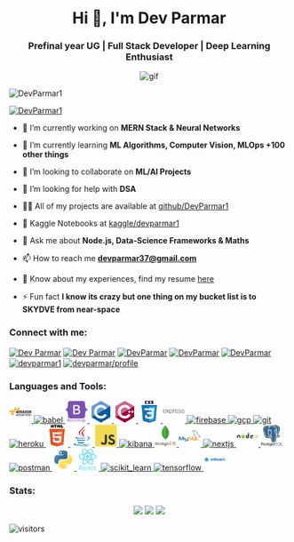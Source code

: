 
<!--
**DevParmar1/DevParmar1** is a ✨ _special_ ✨ repository because its `README.md` (this file) appears on your GitHub profile.
-->


<h1 align="center">Hi 👋, I'm Dev Parmar</h1>
<h3 align="center">Prefinal year UG | Full Stack Developer | Deep Learning Enthusiast</h3>

<div align='center'>
<img src='gif/dev2.gif' alt='gif'></img>
</div>

<p align="left"> <img src="https://komarev.com/ghpvc/?username=DevParmar1&label=Profile%20views&color=0e75b6&style=flat" alt="DevParmar1" /> </p>

<p align="left"> <a href="https://github.com/ryo-ma/github-profile-trophy"><img src="https://github-profile-trophy.vercel.app/?username=DevParmar1&row=1&column=3" alt="DevParmar1" /></a> </p>

- 🔭 I’m currently working on **MERN Stack & Neural Networks**

- 🌱 I’m currently learning **ML Algorithms, Computer Vision, MLOps +100 other things**

- 👯 I’m looking to collaborate on **ML/AI Projects**

- 🤝 I’m looking for help with **DSA**

- 👨‍💻 All of my projects are available at [github/DevParmar1](https://github.com/DevParmar1)

- 📘 Kaggle Notebooks at [kaggle/devparmar1](https://www.kaggle.com/devparmar1/code?scroll=true) 

- 💬 Ask me about **Node.js, Data-Science Frameworks & Maths**

- 📫 How to reach me **devparmar37@gmail.com**

- 📄 Know about my experiences, find my resume [here](https://drive.google.com/file/d/18LaasMtfTkEedRm3miYw1W4OuQEgrCsQ/view)

- ⚡ Fun fact **I know its crazy but one thing on my bucket list is to SKYDVE from near-space**

<h3 align="left">Connect with me:</h3>
<p align="left">
<a href="https://dev-parmar.netlify.app/" target="blank"><img align="center" src="https://cdn.jsdelivr.net/gh/devicons/devicon/icons/devicon/devicon-original.svg" alt="Dev Parmar" height="30" width="40" /></a>
<a href="https://www.linkedin.com/in/dev-parmar/" target="blank"><img align="center" src="https://raw.githubusercontent.com/rahuldkjain/github-profile-readme-generator/master/src/images/icons/Social/linked-in-alt.svg" alt="Dev Parmar" height="30" width="40" /></a>
<a href="https://www.facebook.com/parmar.devraj.5/" target="blank"><img align="center" src="https://raw.githubusercontent.com/rahuldkjain/github-profile-readme-generator/master/src/images/icons/Social/facebook.svg" alt="DevParmar" height="30" width="40" /></a>
<a href="https://www.instagram.com/firexfist/" target="blank"><img align="center" src="https://raw.githubusercontent.com/rahuldkjain/github-profile-readme-generator/master/src/images/icons/Social/instagram.svg" alt="DevParmar" height="30" width="40" /></a>
<a href="https://www.codechef.com/users/devparmar_007" target="blank"><img align="center" src="https://cdn.jsdelivr.net/npm/simple-icons@3.1.0/icons/codechef.svg" alt="DevParmar" height="30" width="40" /></a>
<a href="https://kaggle.com/devparmar1" target="blank"><img align="center" src="https://raw.githubusercontent.com/rahuldkjain/github-profile-readme-generator/master/src/images/icons/Social/kaggle.svg" alt="devparmar1" height="30" width="40" /></a>
<a href="https://auth.geeksforgeeks.org/user/devparmar/practice" target="blank"><img align="center" src="https://raw.githubusercontent.com/rahuldkjain/github-profile-readme-generator/master/src/images/icons/Social/geeks-for-geeks.svg" alt="devparmar/profile" height="30" width="40" /></a>
</p>

<h3 align="left">Languages and Tools:</h3>
<p align="left"> <a href="https://aws.amazon.com" target="_blank"> <img src="https://raw.githubusercontent.com/devicons/devicon/master/icons/amazonwebservices/amazonwebservices-original-wordmark.svg" alt="aws" width="40" height="40"/> </a> <a href="https://babeljs.io/" target="_blank"> <img src="https://www.vectorlogo.zone/logos/babeljs/babeljs-icon.svg" alt="babel" width="40" height="40"/> </a> <a href="https://getbootstrap.com" target="_blank"> <img src="https://raw.githubusercontent.com/devicons/devicon/master/icons/bootstrap/bootstrap-plain-wordmark.svg" alt="bootstrap" width="40" height="40"/> </a> <a href="https://www.cprogramming.com/" target="_blank"> <img src="https://raw.githubusercontent.com/devicons/devicon/master/icons/c/c-original.svg" alt="c" width="40" height="40"/> </a> <a href="https://www.w3schools.com/cpp/" target="_blank"> <img src="https://raw.githubusercontent.com/devicons/devicon/master/icons/cplusplus/cplusplus-original.svg" alt="cplusplus" width="40" height="40"/> </a> <a href="https://www.w3schools.com/css/" target="_blank"> <img src="https://raw.githubusercontent.com/devicons/devicon/master/icons/css3/css3-original-wordmark.svg" alt="css3" width="40" height="40"/> </a> <a href="https://expressjs.com" target="_blank"> <img src="https://raw.githubusercontent.com/devicons/devicon/master/icons/express/express-original-wordmark.svg" alt="express" width="40" height="40"/> </a> <a href="https://firebase.google.com/" target="_blank"> <img src="https://www.vectorlogo.zone/logos/firebase/firebase-icon.svg" alt="firebase" width="40" height="40"/> </a> <a href="https://cloud.google.com" target="_blank"> <img src="https://www.vectorlogo.zone/logos/google_cloud/google_cloud-icon.svg" alt="gcp" width="40" height="40"/> </a> <a href="https://git-scm.com/" target="_blank"> <img src="https://www.vectorlogo.zone/logos/git-scm/git-scm-icon.svg" alt="git" width="40" height="40"/> </a> <a href="https://heroku.com" target="_blank"> <img src="https://www.vectorlogo.zone/logos/heroku/heroku-icon.svg" alt="heroku" width="40" height="40"/> </a> <a href="https://www.w3.org/html/" target="_blank"> <img src="https://raw.githubusercontent.com/devicons/devicon/master/icons/html5/html5-original-wordmark.svg" alt="html5" width="40" height="40"/> </a> <a href="https://www.java.com" target="_blank"> <img src="https://raw.githubusercontent.com/devicons/devicon/master/icons/java/java-original.svg" alt="java" width="40" height="40"/> </a> <a href="https://developer.mozilla.org/en-US/docs/Web/JavaScript" target="_blank"> <img src="https://raw.githubusercontent.com/devicons/devicon/master/icons/javascript/javascript-original.svg" alt="javascript" width="40" height="40"/> </a> <a href="https://www.elastic.co/kibana" target="_blank"> <img src="https://www.vectorlogo.zone/logos/elasticco_kibana/elasticco_kibana-icon.svg" alt="kibana" width="40" height="40"/> </a> <a href="https://www.mongodb.com/" target="_blank"> <img src="https://raw.githubusercontent.com/devicons/devicon/master/icons/mongodb/mongodb-original-wordmark.svg" alt="mongodb" width="40" height="40"/> </a> <a href="https://www.mysql.com/" target="_blank"> <img src="https://raw.githubusercontent.com/devicons/devicon/master/icons/mysql/mysql-original-wordmark.svg" alt="mysql" width="40" height="40"/> </a> <a href="https://nextjs.org/" target="_blank"> <img src="https://cdn.worldvectorlogo.com/logos/nextjs-3.svg" alt="nextjs" width="40" height="40"/> </a> <a href="https://nodejs.org" target="_blank"> <img src="https://raw.githubusercontent.com/devicons/devicon/master/icons/nodejs/nodejs-original-wordmark.svg" alt="nodejs" width="40" height="40"/> </a> <a href="https://www.postgresql.org" target="_blank"> <img src="https://raw.githubusercontent.com/devicons/devicon/master/icons/postgresql/postgresql-original-wordmark.svg" alt="postgresql" width="40" height="40"/> </a> <a href="https://postman.com" target="_blank"> <img src="https://www.vectorlogo.zone/logos/getpostman/getpostman-icon.svg" alt="postman" width="40" height="40"/> </a> <a href="https://www.python.org" target="_blank"> <img src="https://raw.githubusercontent.com/devicons/devicon/master/icons/python/python-original.svg" alt="python" width="40" height="40"/> </a> <a href="https://reactjs.org/" target="_blank"> <img src="https://raw.githubusercontent.com/devicons/devicon/master/icons/react/react-original-wordmark.svg" alt="react" width="40" height="40"/> </a> <a href="https://scikit-learn.org/" target="_blank"> <img src="https://upload.wikimedia.org/wikipedia/commons/0/05/Scikit_learn_logo_small.svg" alt="scikit_learn" width="40" height="40"/> </a> <a href="https://www.tensorflow.org" target="_blank"> <img src="https://www.vectorlogo.zone/logos/tensorflow/tensorflow-icon.svg" alt="tensorflow" width="40" height="40"/> </a> <a href="https://webpack.js.org" target="_blank"> <img src="https://raw.githubusercontent.com/devicons/devicon/d00d0969292a6569d45b06d3f350f463a0107b0d/icons/webpack/webpack-original-wordmark.svg" alt="webpack" width="40" height="40"/> </a> </p>



<h3>Stats:</h3>
<p align="center">
  
<!-- Github Stats + Top Langs -->
  
<!--   <img height="180em" width="456em" src="https://github-readme-stats.vercel.app/api?username=AshishSingh2001&show_icons=true&hide_border=true"/>
  <img height="180em" width="331em" src="https://github-readme-stats.vercel.app/api/top-langs/?username=AshishSingh2001&layout=compact&langs_count=8"/> -->

<!-- Github Stats + Streaks -->
  <img src = "https://activity-graph.herokuapp.com/graph?username=DevParmar1&theme=react-dark&hide_border=true&area=true" width = 800>
  <img src = "https://github-readme-stats.vercel.app/api?username=DevParmar1&show_icons=true&theme=dark&hide_border=true" width = 400>
  <img src = "https://github-readme-streak-stats.herokuapp.com?user=DevParmar1&theme=dark&hide_border=true" width = 400>
  
</p>
<p align="center">
  
![visitors](https://visitor-badge.glitch.me/badge?page_id=DevParmar1.DevParmar1)
</p>


